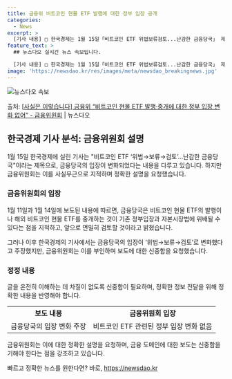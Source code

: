 ```yaml
---
title: 금융위 비트코인 현물 ETF 발행에 대한 정부 입장 공개
categories:
  - News
excerpt: >
  [기사 내용] □ 한국경제는 1월 15일「비트코인 ETF 위법보류검토...난감한 금융당국」 제하의 기사에서 …
feature_text: >
  ## 뉴스다오 실시간 뉴스 속보입니다.

  [기사 내용] □ 한국경제는 1월 15일「비트코인 ETF 위법보류검토...난감한 금융당국」 제하의 기사에서 …
image: 'https://newsdao.kr/res/images/meta/newsdao_breakingnews.jpg'
---
```


![뉴스다오 속보](https://newsdao.kr/res/images/meta/newsdao_breakingnews.jpg)

<p>출처: <a href="https://newsdao.kr/2997" rel="dofollow">[사실은 이렇습니다] 금융위 “비트코인 현물 ETF 발행·중개에 대한 정부 입장 변화 없어” - 금융위원회</a> | 뉴스다오</p>

<h2 data-ke-size="size26">한국경제 기사 분석: 금융위원회 설명</h2>

<p data-ke-size="size16">1월 15일 한국경제에 실린 기사는 "비트코인 ETF ‘위법→보류→검토’...난감한 금융당국"이라는 제목으로, 금융당국의 입장이 변화되었다는 내용을 다루고 있습니다. 하지만 금융위원회는 이를 사실무근으로 지적하며 정확한 설명을 요청했습니다.</p>

<h3 data-ke-size="size24">금융위원회의 입장</h3>

<p data-ke-size="size16">1월 11일과 1월 14일에 보도된 내용에 따르면, 금융당국은 비트코인 현물 ETF의 발행이나 해외 비트코인 현물 ETF를 중개하는 것이 기존 정부입장과 자본시장법에 위배될 수 있다는 점을 지적하고, 앞으로 면밀히 검토할 것이라고 밝혔습니다.</p>

<p data-ke-size="size16">그러나 이후 한국경제의 기사에서는 금융당국의 입장이 ‘위법→보류→검토’로 변화했다고 주장했지만, 금융위원회는 이를 부인하며 보도에 대한 신중함을 요청했습니다.</p>

<h3 data-ke-size="size24">정정 내용</h3>

<p data-ke-size="size16">글을 온전히 이해하는 데 차질이 없도록 신중함이 필요하며, 정확한 정보 전달을 위해 정확한 내용을 반영해야 합니다.</p>

<table>
	<tr>
		<td style="text-align: center; height: 17px;"><b>보도 내용</b></td>
		<td style="text-align: center; height: 17px;"><b>금융위원회 입장</b></td>
	</tr>
	<tr>
		<td style="text-align: center; height: 17px;">금융당국의 입장 변화 주장</td>
		<td style="text-align: center; height: 17px;">비트코인 ETF 관련된 정부 입장 변화 없음</td>
	</tr>
</table>

<p data-ke-size="size16">금융위원회는 이에 대한 정확한 설명을 요청하며, 금융 도메인에 대한 보도는 신중함을 기해야 한다는 점을 강조하고 있습니다.</p> 

빠르고 정확한 뉴스를 원한다면? 바로, <a href="https://newsdao.kr" rel="dofollow">https://newsdao.kr</a>


    
